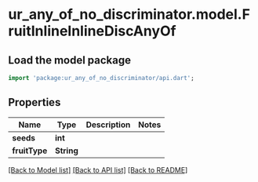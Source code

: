 # ur_any_of_no_discriminator.model.FruitInlineInlineDiscAnyOf

## Load the model package
```dart
import 'package:ur_any_of_no_discriminator/api.dart';
```

## Properties
Name | Type | Description | Notes
------------ | ------------- | ------------- | -------------
**seeds** | **int** |  | 
**fruitType** | **String** |  | 

[[Back to Model list]](../README.md#documentation-for-models) [[Back to API list]](../README.md#documentation-for-api-endpoints) [[Back to README]](../README.md)



